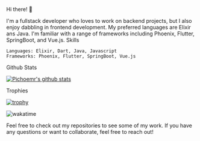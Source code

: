 Hi there! 👋

I'm a fullstack developer who loves to work on backend projects, but I also enjoy dabbling in frontend development. My preferred languages are Elixir ans Java. I'm familiar with a range of frameworks including Phoenix, Flutter, SpringBoot, and Vue.js.
Skills

    Languages: Elixir, Dart, Java, Javascript
    Frameworks: Phoenix, Flutter, SpringBoot, Vue.js

Github Stats


[![Pichoemr's github stats](https://github-readme-stats.vercel.app/api?username=pichoemr&show_icons=true&theme=algolia)](https://github.com/pichoemr)

Trophies

[![trophy](https://github-profile-trophy.vercel.app/?username=pichoemr&theme=algolia)](https://github.com/ryo-ma/github-profile-trophy)

![wakatime](https://wakatime.com/share/@f878b28c-c5f2-4b82-af67-e03dbaa30985/22521f0a-19ac-4163-ac26-a4b7ac6cb778.svg)

Feel free to check out my repositories to see some of my work. If you have any questions or want to collaborate, feel free to reach out!

<!--
**pichoemr/pichoemr** is a ✨ _special_ ✨ repository because its `README.md` (this file) appears on your GitHub profile.

Here are some ideas to get you started:

- 🔭 I’m currently working on ...
- 🌱 I’m currently learning ...
- 👯 I’m looking to collaborate on ...
- 🤔 I’m looking for help with ...
- 💬 Ask me about ...
- 📫 How to reach me: ...
- 😄 Pronouns: ...
- ⚡ Fun fact: ...
-->
